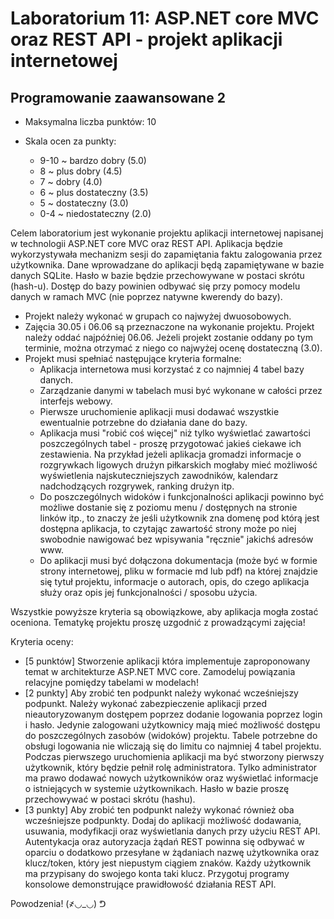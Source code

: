 # Laboratorium 11: ASP.NET core MVC oraz REST API - projekt aplikacji internetowej
## Programowanie zaawansowane 2

- Maksymalna liczba punktów: 10

- Skala ocen za punkty:
    - 9-10 ~ bardzo dobry (5.0)
    - 8 ~ plus dobry (4.5)
    - 7 ~ dobry (4.0)
    - 6 ~ plus dostateczny (3.5)
    - 5 ~ dostateczny (3.0)
    - 0-4 ~ niedostateczny (2.0)

Celem laboratorium jest wykonanie projektu aplikacji internetowej napisanej w technologii ASP.NET core MVC oraz REST API. Aplikacja będzie wykorzystywała mechanizm sesji do zapamiętania faktu zalogowania przez użytkownika. Dane wprowadzane do aplikacji będą zapamiętywane w bazie danych SQLite. Hasło w bazie będzie przechowywane w postaci skrótu (hash-u). Dostęp do bazy powinien odbywać się przy pomocy modelu danych w ramach MVC (nie poprzez natywne kwerendy do bazy).

- Projekt należy wykonać w grupach co najwyżej dwuosobowych.
- Zajęcia 30.05 i 06.06 są przeznaczone na wykonanie projektu. Projekt należy oddać najpóźniej 06.06. Jeżeli projekt zostanie oddany po tym terminie, można otrzymać z niego co najwyżej ocenę dostateczną (3.0).
- Projekt musi spełniać następujące kryteria formalne:
    - Aplikacja internetowa musi korzystać z co najmniej 4 tabel bazy danych.
    - Zarządzanie danymi w tabelach musi być wykonane w całości przez interfejs webowy.
    - Pierwsze uruchomienie aplikacji musi dodawać wszystkie ewentualnie potrzebne do działania dane do bazy.
    - Aplikacja musi "robić coś więcej" niż tylko wyświetlać zawartości poszczególnych tabel - proszę przygotować jakieś ciekawe ich zestawienia. Na przykład jeżeli aplikacja gromadzi informacje o rozgrywkach ligowych drużyn piłkarskich mogłaby mieć możliwość wyświetlenia najskuteczniejszych zawodników, kalendarz nadchodzących rozgrywek, ranking drużyn itp.
    - Do poszczególnych widoków i funkcjonalności aplikacji powinno być możliwe dostanie się z poziomu menu / dostępnych na stronie linków itp., to znaczy że jeśli użytkownik zna domenę pod którą jest dostępna aplikacja, to czytając zawartość strony może po niej swobodnie nawigować bez wpisywania "ręcznie" jakichś adresów www.
    - Do aplikacji musi być dołączona dokumentacja (może być w formie strony internetowej, pliku w formacie md lub pdf) na której znajdzie się tytuł projektu, informacje o autorach, opis, do czego aplikacja służy oraz opis jej funkcjonalności / sposobu użycia. 

Wszystkie powyższe kryteria są obowiązkowe, aby aplikacja mogła zostać oceniona. Tematykę projektu proszę uzgodnić z prowadzącymi zajęcia!

Kryteria oceny:
- [5 punktów] Stworzenie aplikacji która implementuje zaproponowany temat w architekturze ASP.NET MVC core. Zamodeluj powiązania relacyjne pomiędzy tabelami w modelach!
- [2 punkty] Aby zrobić ten podpunkt należy wykonać wcześniejszy podpunkt. Należy wykonać zabezpieczenie aplikacji przed nieautoryzowanym dostępem poprzez dodanie logowania poprzez login i hasło. Jedynie zalogowani użytkownicy mają mieć możliwość dostępu do poszczególnych zasobów (widoków) projektu. Tabele potrzebne do obsługi logowania nie wliczają się do limitu co najmniej 4 tabel projektu. Podczas pierwszego uruchomienia aplikacji ma być stworzony pierwszy użytkownik, który będzie pełnił rolę administratora. Tylko administrator ma prawo dodawać nowych użytkowników oraz wyświetlać informacje o istniejących w systemie użytkownikach. Hasło w bazie proszę przechowywać w postaci skrótu (hashu).
- [3 punkty] Aby zrobić ten podpunkt należy wykonać również oba wcześniejsze podpunkty. Dodaj do aplikacji możliwość dodawania, usuwania, modyfikacji oraz wyświetlania danych przy użyciu REST API. Autentykacja oraz autoryzacja żądań REST powinna się odbywać w oparciu o dodatkowo przesyłane w żądaniach nazwę użytkownika oraz klucz/token, który jest niepustym ciągiem znaków. Każdy użytkownik ma przypisany do swojego konta taki klucz. Przygotuj programy konsolowe demonstrujące prawidłowość działania REST API.

Powodzenia!
(҂◡_◡) ᕤ